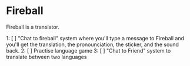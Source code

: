 # Fireball

Fireball is a translator.

1: [ ] "Chat to fireball" system where you'll type a message to Fireball and you'll get the translation, the pronounciation, the sticker, and the sound back.
2: [ ] Practise language game
3: [ ] "Chat to Friend" system to translate between two languages